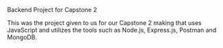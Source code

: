 Backend Project for Capstone 2

This was the project given to us for our Capstone 2 making that uses JavaScript and utilizes the tools such as Node.js, Express.js, Postman and MongoDB.